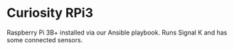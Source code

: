 Curiosity RPi3
==============

Raspberry Pi 3B+ installed via our Ansible playbook. Runs Signal K and has some connected sensors.
